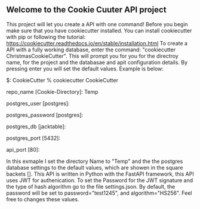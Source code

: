 Welcome to the Cookie Cuuter API project
----------------------------------------
This project will let you create a API with one command!
Before you begin make sure that you have cookiecutter installed. You can install cookiecutter with
pip or following the tutorial: https://cookiecutter.readthedocs.io/en/stable/installation.html
To create a API with a fully working database, enter the command: "cookiecutter ChristmasCookieCutter".
This will prompt you for you for the directroy name, for the project and the databasae and apit configuration details. 
By pressing enter you will set the default values. Example is below:

$: CookieCutter % cookiecutter CookieCutter

repo_name [Cookie-Directory]: Temp

postgres_user [postgres]:

postgres_password [postgres]:

postgres_db [jacktable]:

postgres_port [5432]:

api_port [80]:

In this exmaple I set the directory Name to "Temp"
and the the postgres database settings to the default values, which are showen in the square backets [].
This API is written in Python with the FastAPI framework, this API uses JWT for authenication. To set the
Password for the JWT signature and the type of hash algorithm go to the file settings.json. By default,
the password will be set to password="test1245", and algorithm="HS256". Feel free to changes these values.


